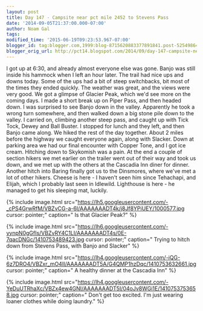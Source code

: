 ```yaml
---
layout: post
title: Day 147 - Campsite near pct mile 2452 to Stevens Pass
date: '2014-09-05T21:37:00.000-07:00'
author: Noam Gal
tags:
modified_time: '2015-06-19T09:23:53.967-07:00'
blogger_id: tag:blogger.com,1999:blog-8715620883377891841.post-525498649578679127
blogger_orig_url: http://pct14.blogspot.com/2014/09/day-147-campsite-near-pct-mile-2452-to.html
---
```


 I got up at 6:30, and already almost everyone else was gone. Banjo was still inside his hammock when I left an
 hour later.
 The trail had nice ups and downs today. Some of the ups had a bit of steep switchbacks, bit most of
 the times they ended quickly. The weather was great, and the views were very good. We got a glimpse of Glacier Peak,
 which we'd see more on the coming days.
 I made a short break up on Piper Pass, and then headed down. I was
 surprised to see Banjo down in the valley. Apparently he took a wrong turn somewhere, and then walked down a big
 stone pile down to the valley.
 I carried on, climbing another steep pass, and caught up with Tick Tock, Dewey
 and Ball Buster. I stopped for lunch and they left, and then Banjo came along. We hiked the rest of the day
 together.
 About 2 miles before the highway we caught everyone again, along with Slacker. Down at parking area
 we had our final encounter with Copper Tone, and I got ice cream.
 Hitching down to Skykomish was a pain. At the
 end a couple of section hikers we met earlier on the trailer went out of their way and took us down, and we met up
 with the others at the Cascadia Inn diner for dinner.
 Another hitch into Baring finally got us to the
 Dinsmores, where we've met a lot of other hikers. Cheese is here - I haven't seen him since Tehachapi, and Elijah,
 which I probably last seen in Idlewild. Lighthouse is here - he managed to get his sleeping mat, luckily.

 
{% include image.html src="https://lh5.googleusercontent.com/-_cPS4GrwRfM/VBZvCG-a-6I/AAAAAAADT4k/j8Jf8YPiUEY/1000577.jpg cursor: pointer;" caption=" Is that Glacier Peak?" %}

 
{% include image.html src="https://lh6.googleusercontent.com/-yynpN0gGfIs/VBZvRY4C1LI/AAAAAAADT4s/0E-7qacDNGc/1410753489423.jpg cursor: pointer;" caption=" Trying to hitch down from Stevens Pass, with Banjo and Slacker" %}

 
{% include image.html src="https://lh4.googleusercontent.com/-iQG-6z7DRO4/VBZxr_mO4II/AAAAAAADT5A/G4QMP1hzDqc/1410753632661.jpg cursor: pointer;" caption=" A healthy dinner at the Cascadia Inn" %}

 
{% include image.html src="https://lh4.googleusercontent.com/-YeDuUTRhaXc/VBZx4ew4GNI/AAAAAAADT5I/04oJv8WGi1E/1410753753658.jpg cursor: pointer;" caption=" Don't get too excited. I'm just wearing loaner clothes while doing laundry." %}

